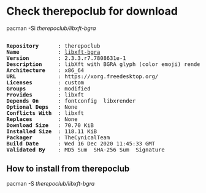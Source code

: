 # Check therepoclub for download

        
pacman -Si *therepoclub/libxft-bgra*

<div class="highlight"><pre class="highlight"><text>
<b>Repository</b>      : therepoclub
<b>Name</b>            : <a href='../../x86_64/libxft-bgra-2.3.3.r7.7808631e-1-x86_64.pkg.tar.zst'>libxft-bgra</a>
<b>Version</b>         : 2.3.3.r7.7808631e-1
<b>Description</b>     : libXft with BGRA glyph (color emoji) rendering & scaling patches by Maxime Coste
<b>Architecture</b>    : x86_64
<b>URL</b>             : https://xorg.freedesktop.org/
<b>Licenses</b>        : custom
<b>Groups</b>          : modified
<b>Provides</b>        : libxft
<b>Depends On</b>      : fontconfig  libxrender
<b>Optional Deps</b>   : None
<b>Conflicts With</b>  : libxft
<b>Replaces</b>        : None
<b>Download Size</b>   : 70.70 KiB
<b>Installed Size</b>  : 118.11 KiB
<b>Packager</b>        : TheCynicalTeam <wayne6324@gmail.com>
<b>Build Date</b>      : Wed 16 Dec 2020 11:45:33 GMT
<b>Validated By</b>    : MD5 Sum  SHA-256 Sum  Signature
</text></pre></div>

## How to install from therepoclub

        
pacman -S *therepoclub/libxft-bgra*
